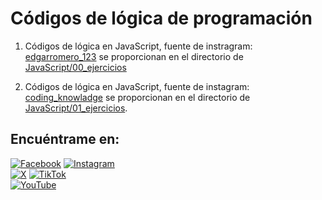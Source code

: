 # Códigos de lógica de programación

1. Códigos de lógica en JavaScript, fuente de instragram: [edgarromero_123](https://instagram.com/edgarromero_123) se proporcionan en el directorio de [JavaScript/00_ejercicios](https://github.com/TerrazasJr316/learning-logic/tree/main/JavaScript/00_ejercicios)

2. Códigos de lógica en JavaScript, fuente de instagram: [coding_knowladge](https://instagram.com/coding_knowladge) se proporcionan en el directorio de [JavaScript/01_ejercicios](https://github.com/TerrazasJr316/learning-logic/tree/main/JavaScript/01_ejercicios).

## Encuéntrame en:

[![Facebook](https://img.shields.io/badge/Facebook-%40Josu%C3%A9_Terrazas-0866FF?style=for-the-badge&logo=Facebook&logoColor=withe&labelColor=101010)](https://facebook.com/josue.terrazasmendoza)
[![Instagram](https://img.shields.io/badge/Instagram-%40jos__mdz316-E4405F?style=for-the-badge&logo=Instagram&logoColor=white&labelColor=101010)](https://instagram.com/jos_mdz316/)</br>
[![X](https://img.shields.io/badge/Twitter-%40JosueMe52031523-000000?style=for-the-badge&logo=X&logoColor=withe&labelColor=101010)](https://x.com/JosueMe52031523)
[![TikTok](https://img.shields.io/badge/TikTok-%40terrazasj316-17AEB9?style=for-the-badge&logo=TikTok&logoColor=withe&labelColor=101010)](https://tiktok.com/@terrazasj316)</br>
[![YouTube](https://img.shields.io/badge/YouTube-Josue_Terrazas_Mendoza-FF0000?style=for-the-badge&logo=YouTube&logoColor=white&labelColor=101010)](https://youtube.com/@terrazasmendozajosue7523)